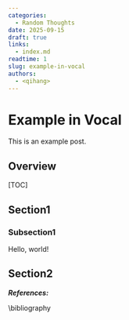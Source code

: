 ```yaml
---
categories:
  - Random Thoughts
date: 2025-09-15
draft: true
links:
  - index.md
readtime: 1
slug: example-in-vocal
authors:
  - <qihang>
---
```

# Example in Vocal
This is an example post.
<!-- more -->
## Overview
[TOC]
## Section1
### Subsection1
Hello, world!


## Section2

***References:***

\bibliography